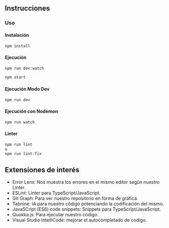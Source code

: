 
## Instrucciones

### Uso
#### Instalación
```bash
npm install
```

#### Ejecución

```bash
npm run dev:watch
```

```bash
npm start
```

#### Ejecución Modo Dev
```bash
npm run dev
```

#### Ejecución con Nodemon
```bash
npm run watch
```

#### Linter
```bash
npm run lint
o
npm run lint:fix
```

## Extensiones de interés
- Error Lens: Nos muestra los errores en el mismo editor según nuestro Linter.
- ESLint: Linter para TypeScript/JavaScript.
- Git Graph: Para ver nuestro repositorio en forma de gráfica.
- Tabnine: IA para nuestro código potenciando la codificación del mismo.
- JavaSCript (ES6) code snippets: Snippets para TypeScript/JavaScript.
- Quokka.js: Para ejecutar nuestro código.
- Visual Studio IntelliCode: mejorar el autocompletado de codigo.
